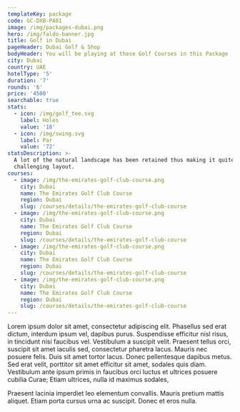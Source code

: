 ```yaml
---
templateKey: package
code: GC-DXB-PA01
image: /img/packages-dubai.png
hero: /img/faldo-banner.jpg
title: Golf in Dubai
pageHeader: Dubai Golf & Shop
bodyHeader: You will be playing at these Golf Courses in this Package
city: Dubai
country: UAE
hotelType: '5'
duration: '7'
rounds: '6'
price: '4500'
searchable: true
stats:
  - icon: /img/golf_tee.svg
    label: Holes
    value: '18'
  - icon: /img/swing.svg
    label: Par
    value: '72'
statsDescription: >-
  A lot of the natural landscape has been retained thus making it quite a
  challenging layout.
courses:
  - image: /img/the-emirates-golf-club-course.png
    city: Dubai
    name: The Emirates Golf Club Course
    region: Dubai
    slug: /courses/details/the-emirates-golf-club-course
  - image: /img/the-emirates-golf-club-course.png
    city: Dubai
    name: The Emirates Golf Club Course
    region: Dubai
    slug: /courses/details/the-emirates-golf-club-course
  - image: /img/the-emirates-golf-club-course.png
    city: Dubai
    name: The Emirates Golf Club Course
    region: Dubai
    slug: /courses/details/the-emirates-golf-club-course
  - image: /img/the-emirates-golf-club-course.png
    city: Dubai
    name: The Emirates Golf Club Course
    region: Dubai
    slug: /courses/details/the-emirates-golf-club-course
---
```

Lorem ipsum dolor sit amet, consectetur adipiscing elit. Phasellus sed erat dictum, interdum ipsum vel, dapibus purus. Suspendisse efficitur nisl risus, in tincidunt nisi faucibus vel. Vestibulum a suscipit velit. Praesent tellus orci, suscipit sit amet iaculis sed, consectetur pharetra lacus. Mauris nec posuere felis. Duis sit amet tortor lacus. Donec pellentesque dapibus metus. Sed erat velit, porttitor sit amet efficitur sit amet, sodales quis diam. Vestibulum ante ipsum primis in faucibus orci luctus et ultrices posuere cubilia Curae; Etiam ultrices, nulla id maximus sodales, 



Praesent lacinia imperdiet leo elementum convallis. Mauris pretium mattis aliquet. Etiam porta cursus urna ac suscipit. Donec et eros nulla.
